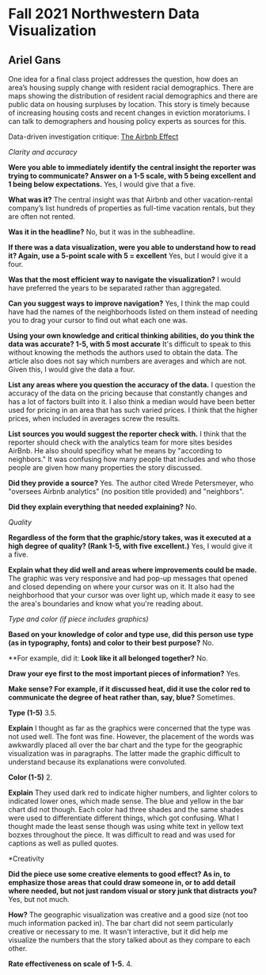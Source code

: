 # Fall 2021 Northwestern Data Visualization
## Ariel Gans

One idea for a final class project addresses the question, how does an area’s housing supply change with resident racial demographics. There are maps showing the distribution of resident racial demographics and there are public data on housing surpluses by location. This story is timely because of increasing housing costs and recent changes in eviction moratoriums. I can talk to demographers and housing policy experts as sources for this. 

Data-driven investigation critique: 
[The Airbnb Effect](https://www.sfchronicle.com/airbnb-impact-san-francisco-2015/#1)

*Clarity and accuracy*

**Were you able to immediately identify the central insight the reporter was trying to communicate? Answer on a 1-5 scale, with 5 being excellent and 1 being below expectations.**
Yes, I would give that a five.

**What was it?**
The central insight was that Airbnb and other vacation-rental company’s list hundreds of properties as full-time vacation rentals, but they are often not rented.

**Was it in the headline?**
No, but it was in the subheadline.

**If there was a data visualization, were you able to understand how to read it? Again, use a 5-point scale with 5 = excellent**
Yes, but I would give it a four.

**Was that the most efficient way to navigate the visualization?**
I would have preferred the years to be separated rather than aggregated.

**Can you suggest ways to improve navigation?**
Yes, I think the map could have had the names of the neighborhoods listed on them instead of needing you to drag your cursor to find out what each one was.

**Using your own knowledge and critical thinking abilities, do you think the data was accurate? 1-5, with 5 most accurate**
It's difficult to speak to this without knowing the methods the authors used to obtain the data. The article also does not say which numbers are averages and which are not. Given this, I would give the data a four.

**List any areas where you question the accuracy of the data.**
I question the accuracy of the data on the pricing because that constantly changes and has a lot of factors built into it. I also think a median would have been better used for pricing in an area that has such varied prices. I think that the higher prices, when included in averages screw the results.

**List sources you would suggest the reporter check with.**
I think that the reporter should check with the analytics team for more sites besides AirBnb. He also should specificy what he means by "according to neighbors." It was confusing how many people that includes and who those people are given how many properties the story discussed.

**Did they provide a source?**
Yes. The author cited Wrede Petersmeyer, who "oversees Airbnb analytics" (no position title provided) and "neighbors".

**Did they explain everything that needed explaining?**
No.

*Quality*

**Regardless of the form that the graphic/story takes, was it executed at a high degree of quality? (Rank 1-5, with five excellent.)**
Yes, I would give it a five.

**Explain what they did well and areas where improvements could be made.**
The graphic was very responsive and had pop-up messages that opened and closed depending on where your cursor was on it. It also had the neighborhood that your cursor was over light up, which made it easy to see the area's boundaries and know what you're reading about.

*Type and color (if piece includes graphics)*

**Based on your knowledge of color and type use, did this person use type (as in typography, fonts) and color to their best purpose?**
No.

**For example, did it:
**Look like it all belonged together?**
No.

**Draw your eye first to the most important pieces of information?**
Yes.

**Make sense? For example, if it discussed heat, did it use the color red to communicate the degree of heat rather than, say, blue?**
Sometimes.

**Type (1-5)**
3.5.

**Explain**
I thought as far as the graphics were concerned that the type was not used well. The font was fine. However, the placement of the words was awkwardly placed all over the bar chart and the type for the geographic visualization was in paragraphs. The latter made the graphic difficult to understand because its explanations were convoluted.

**Color (1-5)**
2.

**Explain**
They used dark red to indicate higher numbers, and lighter colors to indicated lower ones, which made sense. The blue and yellow in the bar chart did not though. Each color had three shades and the same shades were used to differentiate different things, which got confusing. What I thought made the least sense though was using white text in yellow text bozxes throughout the piece. It was difficult to read and was used for captions as well as pulled quotes.

*Creativity

**Did the piece use some creative elements to good effect? As in, to emphasize those areas that could draw someone in, or to add detail where needed, but not just random visual or story junk that distracts you?**
Yes, but not much.

**How?**
The geographic visualization was creative and a good size (not too much information packed in). The bar chart did not seem particularly creative or necessary to me. It wasn't interactive, but it did help me visualize the numbers that the story talked about as they compare to each other.

**Rate effectiveness on scale of 1-5.**
4.
